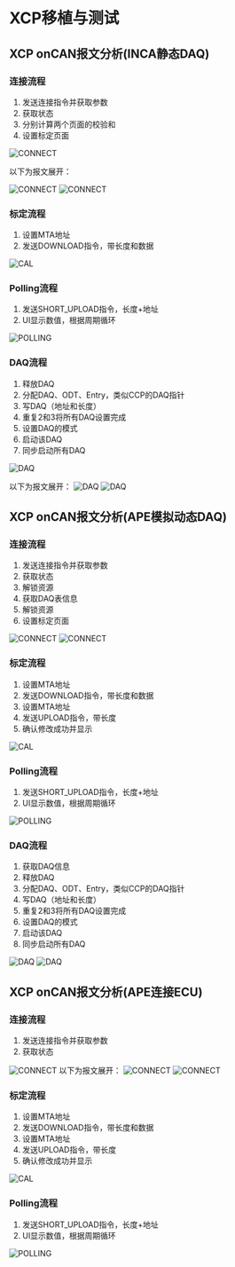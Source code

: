# XCP移植与测试

## XCP onCAN报文分析(INCA静态DAQ)

### 连接流程

1. 发送连接指令并获取参数
2. 获取状态
3. 分别计算两个页面的校验和
4. 设置标定页面

![CONNECT](8.XCP移植与测试/inca_connect1.png)

以下为报文展开：

![CONNECT](8.XCP移植与测试/inca_connect2.png)
![CONNECT](8.XCP移植与测试/inca_connect3.png)

### 标定流程

1. 设置MTA地址
2. 发送DOWNLOAD指令，带长度和数据

![CAL](8.XCP移植与测试/inca_cal.png)

### Polling流程

1. 发送SHORT_UPLOAD指令，长度+地址
2. UI显示数值，根据周期循环

![POLLING](8.XCP移植与测试/inca_polling.png)

### DAQ流程

1. 释放DAQ
2. 分配DAQ、ODT、Entry，类似CCP的DAQ指针
3. 写DAQ（地址和长度）
4. 重复2和3将所有DAQ设置完成
4. 设置DAQ的模式
4. 启动该DAQ
4. 同步启动所有DAQ

![DAQ](8.XCP移植与测试/inca_daq1.png)

以下为报文展开：
![DAQ](8.XCP移植与测试/inca_daq2.png)
![DAQ](8.XCP移植与测试/inca_daq3.png)

## XCP onCAN报文分析(APE模拟动态DAQ)

### 连接流程

1. 发送连接指令并获取参数
2. 获取状态
2. 解锁资源
3. 获取DAQ表信息
3. 解锁资源
4. 设置标定页面

![CONNECT](8.XCP移植与测试/connect1.png)
![CONNECT](8.XCP移植与测试/connect2.png)

### 标定流程

1. 设置MTA地址
2. 发送DOWNLOAD指令，带长度和数据
3. 设置MTA地址
4. 发送UPLOAD指令，带长度
5. 确认修改成功并显示

![CAL](8.XCP移植与测试/cal.png)

### Polling流程

1. 发送SHORT_UPLOAD指令，长度+地址
2. UI显示数值，根据周期循环

![POLLING](8.XCP移植与测试/polling.png)

### DAQ流程

1. 获取DAQ信息
1. 释放DAQ
2. 分配DAQ、ODT、Entry，类似CCP的DAQ指针
3. 写DAQ（地址和长度）
4. 重复2和3将所有DAQ设置完成
4. 设置DAQ的模式
4. 启动该DAQ
4. 同步启动所有DAQ

![DAQ](8.XCP移植与测试/dynamicDAQ1.png)
![DAQ](8.XCP移植与测试/dynamicDAQ2.png)

## XCP onCAN报文分析(APE连接ECU)

### 连接流程

1. 发送连接指令并获取参数
2. 获取状态

![CONNECT](8.XCP移植与测试/nv_connect1.png)
以下为报文展开：
![CONNECT](8.XCP移植与测试/nv_connect2.png)
![CONNECT](8.XCP移植与测试/nv_connect3.png)

### 标定流程

1. 设置MTA地址
2. 发送DOWNLOAD指令，带长度和数据
3. 设置MTA地址
4. 发送UPLOAD指令，带长度
5. 确认修改成功并显示

![CAL](8.XCP移植与测试/nv_cal.png)

### Polling流程

1. 发送SHORT_UPLOAD指令，长度+地址
2. UI显示数值，根据周期循环

![POLLING](8.XCP移植与测试/nv_polling.png)